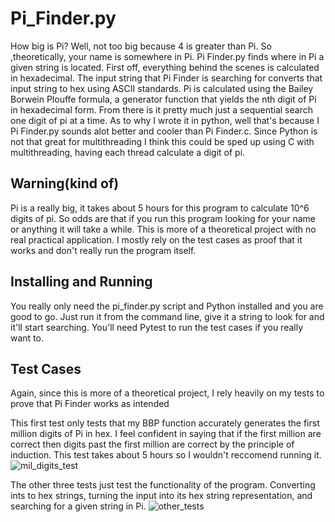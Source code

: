 # Pi_Finder.py
How big is Pi? Well, not too big because 4 is greater than Pi. So ,theoretically, your name is somewhere in Pi. Pi Finder.py finds where in Pi a given string is located. First off, everything behind the scenes is calculated in hexadecimal. The input string that Pi Finder is searching for converts that input string to hex using ASCII standards. Pi is calculated using the Bailey Borwein Plouffe formula, a generator function that yields the nth digit of Pi in hexadecimal form. From there is it pretty much just a sequential search one digit of pi at a time. As to why I wrote it in python, well that's because I Pi Finder.py sounds alot better and cooler than Pi Finder.c. Since Python is not that great for multithreading I think this could be sped up using C with multithreading, having each thread calculate a digit of pi.

## Warning(kind of)
Pi is a really big, it takes about 5 hours for this program to calculate 10^6 digits of pi. So odds are that if you run this program looking for your name or anything it will take a while. This is more of a theoretical project with no real practical application. I mostly rely on the test cases as proof that it works and don't really run the program itself. 

## Installing and Running
You really only need the pi_finder.py script and Python installed and you are good to go. Just run it from the command line, give it a string to look for and it'll start searching. You'll need Pytest to run the test cases if you really want to.

## Test Cases
Again, since this is more of a theoretical project, I rely heavily on my tests to prove that Pi Finder works as intended

This first test only tests that my BBP function accurately generates the first million digits of Pi in hex. I feel confident in saying that if the first million are correct then digits past the first million are correct by the principle of induction. This test takes about 5 hours so I wouldn't reccomend running it.
![mil_digits_test](https://user-images.githubusercontent.com/38610139/55774807-9330b280-5a4b-11e9-9b03-af191cc09793.png)

The other three tests just test the functionality of the program. Converting ints to hex strings, turning the input into its hex string representation, and searching for a given string in Pi.
![other_tests](https://user-images.githubusercontent.com/38610139/55774941-13571800-5a4c-11e9-8fe2-d99ecb2b9e41.png)

